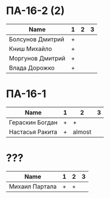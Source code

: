 # ПА-16-2 (2)

|Name|1|2|3|
| --- | --- | --- | --- |
|Болсунов Дмитрий 		|+||
|Книш Михайло			|+||
|Моргунов Дмитрий		|+||
|Влада Дорожко			|+||

# ПА-16-1
|Name|1|2|3
| --- | --- | --- | --- |
|Гераскин Богдан		|+|+||
|Настасья Ракита		|+|almost||


# ???
|Name|1|2|3
| --- | --- | --- | --- |
|Михаил	Партала		|+|+|




